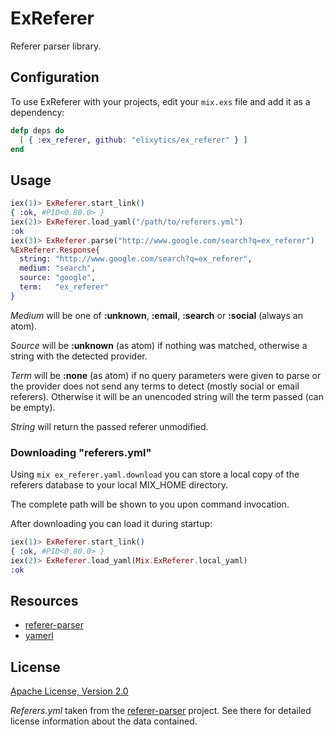 # ExReferer

Referer parser library.


## Configuration

To use ExReferer with your projects, edit your `mix.exs` file and add it as a
dependency:

```elixir
defp deps do
  [ { :ex_referer, github: "elixytics/ex_referer" } ]
end
```


## Usage

```elixir
iex(1)> ExReferer.start_link()
{ :ok, #PID<0.80.0> }
iex(2)> ExReferer.load_yaml("/path/to/referers.yml")
:ok
iex(3)> ExReferer.parse("http://www.google.com/search?q=ex_referer")
%ExReferer.Response{
  string: "http://www.google.com/search?q=ex_referer",
  medium: "search",
  source: "google",
  term:   "ex_referer"
}
```

_Medium_ will be one of __:unknown__, __:email__, __:search__ or __:social__ (always an atom).

_Source_ will be __:unknown__ (as atom) if nothing was matched, otherwise a string
with the detected provider.

_Term_ will be __:none__ (as atom) if no query parameters were given to parse or the
provider does not send any terms to detect (mostly social or email referers).
Otherwise it will be an unencoded string will the term passed (can be empty).

_String_ will return the passed referer unmodified.

### Downloading "referers.yml"

Using `mix ex_referer.yaml.download` you can store a local copy of the referers
database to your local MIX_HOME directory.

The complete path will be shown to you upon command invocation.

After downloading you can load it during startup:

```elixir
iex(1)> ExReferer.start_link()
{ :ok, #PID<0.80.0> }
iex(2)> ExReferer.load_yaml(Mix.ExReferer.local_yaml)
:ok
```


## Resources

- [referer-parser](https://github.com/snowplow/referer-parser)
- [yamerl](https://github.com/yakaz/yamerl)


## License

[Apache License, Version 2.0](http://www.apache.org/licenses/LICENSE-2.0)

_Referers.yml_ taken from the [referer-parser](https://github.com/snowplow/referer-parser)
project. See there for detailed license information about the data contained.
